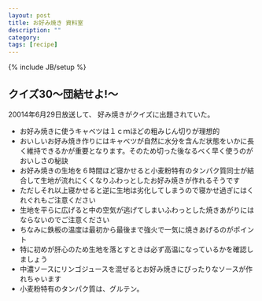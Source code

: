 ```yaml
---
layout: post
title: お好み焼き 資料室
description: ""
category: 
tags: [recipe]
---
```

{% include JB/setup %}

## クイズ30〜団結せよ!〜

20014年6月29日放送して、
好み焼きがクイズに出題されていた。

* お好み焼きに使うキャベツは１ｃｍほどの粗みじん切りが理想的
* おいしいお好み焼き作りにはキャベツが自然に水分を含んだ状態をいかに長く維持できるかが重要となります。そのため切った後なるべく早く使うのがおいしさの秘訣
* お好み焼きの生地を６時間ほど寝かせると小麦粉特有のタンパク質同士が結合して生地が流れにくくなりふわっとしたお好み焼きが作れるそうです
* ただしそれ以上寝かせると逆に生地は劣化してしまうので寝かせ過ぎにはくれぐれもご注意ください
* 生地を平らに広げると中の空気が逃げてしまいふわっとした焼きあがりにはならないのでご注意ください
* ちなみに鉄板の温度は最初から最後まで強火で一気に焼きあげるのがポイント
* 特に初めが肝心のため生地を落とすときは必ず高温になっているかを確認しましょう
* 中濃ソースにリンゴジュースを混ぜるとお好み焼きにぴったりなソースが作れちゃいます
* 小麦粉特有のタンパク質は、グルテン。
